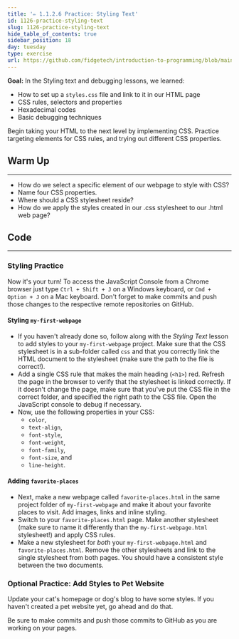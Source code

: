 ```yaml
---
title: '✏️ 1.1.2.6 Practice: Styling Text'
id: 1126-practice-styling-text
slug: 1126-practice-styling-text
hide_table_of_contents: true
sidebar_position: 18
day: tuesday
type: exercise
url: https://github.com/fidgetech/introduction-to-programming/blob/main/2d_classwork_practice_styling_text.md
---
```


**Goal:**
In the Styling text and debugging lessons, we learned:

* How to set up a `styles.css` file and link to it in our HTML page
* CSS rules, selectors and properties
* Hexadecimal codes
* Basic debugging techniques

Begin taking your HTML to the next level by implementing CSS. Practice targeting elements for CSS rules, and trying out different CSS properties.

## Warm Up
---

* How do we select a specific element of our webpage to style with CSS?
* Name four CSS properties.
* Where should a CSS stylesheet reside?
* How do we apply the styles created in our .css stylesheet to our .html web page?


## Code
---

### Styling Practice

Now it's your turn! To access the JavaScript Console from a Chrome browser just type `Ctrl + Shift + J` on a Windows keyboard, or `Cmd + Option + J` on a Mac keyboard. Don't forget to make commits and push those changes to the respective remote repositories on GitHub.

#### Styling `my-first-webpage`

* If you haven't already done so, follow along with the _Styling Text_ lesson to add styles to your `my-first-webpage` project. Make sure that the CSS stylesheet is in a sub-folder called `css` and that you correctly link the HTML document to the stylesheet (make sure the path to the file is correct!).
* Add a single CSS rule that makes the main heading (`<h1>`) red. Refresh the page in the browser to verify that the stylesheet is linked correctly. If it doesn't change the page, make sure that you've put the CSS file in the correct folder, and specified the right path to the CSS file. Open the JavaScript console to debug if necessary.
* Now, use the following properties in your CSS: 
  * `color`, 
  * `text-align`, 
  * `font-style`, 
  * `font-weight`, 
  * `font-family`, 
  * `font-size`, and 
  * `line-height`.

#### Adding `favorite-places`

* Next, make a new webpage called `favorite-places.html` in the same project folder of `my-first-webpage` and make it about your favorite places to visit. Add images, links and inline styling.
* Switch to your `favorite-places.html` page. Make another stylesheet (make sure to name it differently than the `my-first-webpage.html` stylesheet!) and apply CSS rules.
* Make a new stylesheet for _both_ your `my-first-webpage.html` and `favorite-places.html`. Remove the other stylesheets and link to the single stylesheet from both pages. You should have a consistent style between the two documents.

### Optional Practice: Add Styles to Pet Website

Update your cat's homepage or dog's blog to have some styles. If you haven't created a pet website yet, go ahead and do that.

Be sure to make commits and push those commits to GitHub as you are working on your pages.
